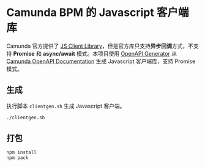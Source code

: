 # Camunda BPM 的 Javascript 客户端库

Camunda 官方提供了 [JS Client Library](https://github.com/camunda/camunda-bpm-platform/tree/master/webapps/camunda-bpm-sdk-js)，但是官方库只支持**异步回调**方式，不支持 **Promise** 和 **async/await** 模式。本项目使用 [OpenAPI Generator](https://github.com/OpenAPITools/openapi-generator) 从 [Camunda OpenAPI Documentation](https://app.camunda.com/nexus/service/rest/repository/browse/camunda-bpm/org/camunda/bpm/camunda-engine-rest-openapi/?__hstc=12929896.6e6a819ec62504cc7a64f9630a25792f.1593286657956.1610979311119.1610982609775.46&__hssc=12929896.2.1610982609775&__hsfp=2932787316) 生成 Javascript 客户端库，支持 Promise 模式。



## 生成

执行脚本 `clientgen.sh` 生成 Javascript 客户端。

```bash
./clientgen.sh
```



## 打包

```shell
npm install
npm pack
```


